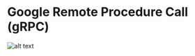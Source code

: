 # Google Remote Procedure Call (gRPC)

![alt text](https://github.com/jylhakos/miscellaneous/blob/main/InternetOfThings/Messaging/gRPC/GRPC.png?raw=true)